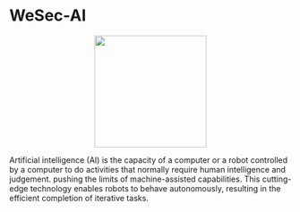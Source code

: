 # WeSec-AI

<p align="center">
  <img src="https://github.com/Ghost-Phisher/WeSec-AI.io/blob/master/Screenshot (260).png" width="200"/>
</a></p>

Artificial intelligence (AI) is the capacity of a computer or a robot controlled by a computer to do activities that normally require human intelligence and judgement. pushing the limits of machine-assisted capabilities. This cutting-edge technology enables robots to behave autonomously, resulting in the efficient completion of iterative tasks.
